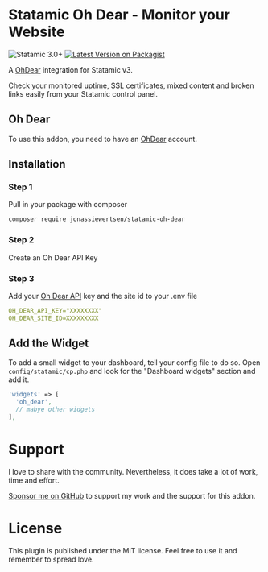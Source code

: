 # Statamic Oh Dear - Monitor your Website
![Statamic 3.0+](https://img.shields.io/badge/Statamic-3.0+-FF269E?style=for-the-badge&link=https://statamic.com)
[![Latest Version on Packagist](https://img.shields.io/packagist/v/jonassiewertsen/statamic-oh-dear.svg?style=for-the-badge)](https://packagist.org/packages/jonassiewertsen/statamic-oh-dear)

A [OhDear](https://ohdear.app) integration for Statamic v3. 

Check your monitored uptime, SSL certificates, mixed content and broken links easily from your Statamic control panel. 

## Oh Dear 
To use this addon, you need to have an [OhDear](https://ohdear.app) account. 

## Installation
### Step 1
Pull in your package with composer
```bash
composer require jonassiewertsen/statamic-oh-dear
```

### Step 2
Create an Oh Dear API Key

### Step 3
Add your [Oh Dear API](https://ohdear.app/docs/integrations/api/authentication#get-your-api-token) key and the site id to your .env file
```yaml
OH_DEAR_API_KEY="XXXXXXXX"
OH_DEAR_SITE_ID=XXXXXXXXX
```
## Add the Widget
To add a small widget to your dashboard, tell your config file to do so. 
Open `config/statamic/cp.php` and look for the "Dashboard widgets" section and add it. 

```php
'widgets' => [
  'oh_dear', 
  // mabye other widgets
],
``` 

# Support
I love to share with the community. Nevertheless, it does take a lot of work, time and effort. 

[Sponsor me on GitHub](https://github.com/sponsors/jonassiewertsen/) to support my work and the support for this addon.

# License 
This plugin is published under the MIT license. Feel free to use it and remember to spread love.
